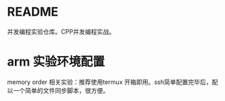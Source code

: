 # README
并发编程实验仓库。CPP并发编程实战。
# arm 实验环境配置
memory order 相关实验：推荐使用termux 开箱即用。ssh简单配置完毕后，配以一个简单的文件同步脚本，很方便。